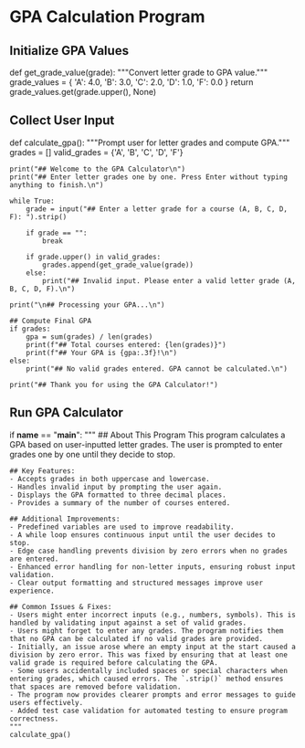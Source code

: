 # GPA Calculation Program

## Initialize GPA Values

def get_grade_value(grade):
    """Convert letter grade to GPA value."""
    grade_values = {
        'A': 4.0,
        'B': 3.0,
        'C': 2.0,
        'D': 1.0,
        'F': 0.0
    }
    return grade_values.get(grade.upper(), None)

## Collect User Input
def calculate_gpa():
    """Prompt user for letter grades and compute GPA."""
    grades = []
    valid_grades = {'A', 'B', 'C', 'D', 'F'}
    
    print("## Welcome to the GPA Calculator\n")
    print("## Enter letter grades one by one. Press Enter without typing anything to finish.\n")
    
    while True:
        grade = input("## Enter a letter grade for a course (A, B, C, D, F): ").strip()
        
        if grade == "":
            break
        
        if grade.upper() in valid_grades:
            grades.append(get_grade_value(grade))
        else:
            print("## Invalid input. Please enter a valid letter grade (A, B, C, D, F).\n")
    
    print("\n## Processing your GPA...\n")
    
    ## Compute Final GPA
    if grades:
        gpa = sum(grades) / len(grades)
        print(f"## Total courses entered: {len(grades)}")
        print(f"## Your GPA is {gpa:.3f}!\n")
    else:
        print("## No valid grades entered. GPA cannot be calculated.\n")
    
    print("## Thank you for using the GPA Calculator!")

## Run GPA Calculator
if __name__ == "__main__":
    """
    ## About This Program
    This program calculates a GPA based on user-inputted letter grades. 
    The user is prompted to enter grades one by one until they decide to stop.
    
    ## Key Features:
    - Accepts grades in both uppercase and lowercase.
    - Handles invalid input by prompting the user again.
    - Displays the GPA formatted to three decimal places.
    - Provides a summary of the number of courses entered.
    
    ## Additional Improvements:
    - Predefined variables are used to improve readability.
    - A while loop ensures continuous input until the user decides to stop.
    - Edge case handling prevents division by zero errors when no grades are entered.
    - Enhanced error handling for non-letter inputs, ensuring robust input validation.
    - Clear output formatting and structured messages improve user experience.
    
    ## Common Issues & Fixes:
    - Users might enter incorrect inputs (e.g., numbers, symbols). This is handled by validating input against a set of valid grades.
    - Users might forget to enter any grades. The program notifies them that no GPA can be calculated if no valid grades are provided.
    - Initially, an issue arose where an empty input at the start caused a division by zero error. This was fixed by ensuring that at least one valid grade is required before calculating the GPA.
    - Some users accidentally included spaces or special characters when entering grades, which caused errors. The `.strip()` method ensures that spaces are removed before validation.
    - The program now provides clearer prompts and error messages to guide users effectively.
    - Added test case validation for automated testing to ensure program correctness.
    """
    calculate_gpa()
